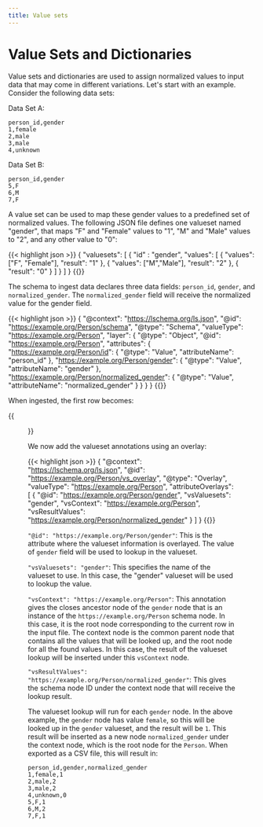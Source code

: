 ```yaml
---
title: Value sets
---
```


# Value Sets and Dictionaries

Value sets and dictionaries are used to assign normalized values to
input data that may come in different variations. Let's start with an
example. Consider the following data sets:

Data Set A:
```
person_id,gender
1,female
2,male
3,male
4,unknown
```
Data Set B:
```
person_id,gender
5,F
6,M
7,F
```

A value set can be used to map these gender values to a predefined set
of normalized values. The following JSON file defines one valueset
named "gender", that maps "F" and "Female" values to "1", "M" and
"Male" values to "2", and any other value to "0":

{{< highlight json >}}
{
   "valuesets": [
      {
         "id" : "gender",
         "values": [
           {
              "values": ["F", "Female"],
              "result": "1"
          },
          {
             "values": ["M","Male"],
             "result": "2"
          },
          {
            "result": "0"
          }
       ]
     }
   ]
}
{{</highlight>}}

The schema to ingest data declares three data fields: `person_id`,
`gender`, and `normalized_gender`. The `normalized_gender` field will
receive the normalized value for the gender field.

{{< highlight json >}}
{
    "@context": "https://lschema.org/ls.json",
    "@id": "https://example.org/Person/schema",
    "@type": "Schema",
    "valueType": "https://example.org/Person",
    "layer": {
        "@type": "Object",
        "@id": "https://example.org/Person",
        "attributes": {
            "https://example.org/Person/id": {
                "@type": "Value",
                "attributeName": "person_id"
            },
            "https://example.org/Person/gender": {
                "@type": "Value",
                "attributeName": "gender"
            },
            "https://example.org/Person/normalized_gender": {
                "@type": "Value",
                "attributeName": "normalized_gender"
            }
        }
    }
}
{{</highlight>}}

When ingested, the first row becomes:

{{<figure src="ingested.png" class="text-center my-3" >}} 

We now add the valueset annotations using an overlay:

{{< highlight json >}}
{
    "@context": "https://lschema.org/ls.json",
    "@id": "https://example.org/Person/vs_overlay",
    "@type": "Overlay",
    "valueType": "https://example.org/Person",
    "attributeOverlays": [
       {
          "@id": "https://example.org/Person/gender",
          "vsValuesets": "gender",
          "vsContext": "https://example.org/Person",
          "vsResultValues": "https://example.org/Person/normalized_gender"
       }
    ]
}
{{</highlight>}}


`"@id": "https://example.org/Person/gender"`: This is the attribute
where the valueset information is overlayed. The value of `gender`
field will be used to lookup in the valueset.

`"vsValuesets": "gender"`: This specifies the name of the valueset to
use. In this case, the "gender" valueset will be used to lookup the
value.

`"vsContext": "https://example.org/Person"`: This annotation gives the
closes ancestor node of the `gender` node that is an instance of the
`https://example.org/Person` schema node. In this case, it is the root
node corresponding to the current row in the input file. The context
node is the common parent node that contains all the values that will
be looked up, and the root node for all the found values. In this
case, the result of the valueset lookup will be inserted under this
`vsContext` node.

`"vsResultValues": "https://example.org/Person/normalized_gender"`:
This gives the schema node ID under the context node that will receive
the lookup result.

The valueset lookup will run for each `gender` node. In the above
example, the `gender` node has value `female`, so this will be looked
up in the `gender` valueset, and the result will be `1`. This result
will be inserted as a new node `normalized_gender` under the context
node, which is the root node for the `Person`. When exported as a CSV 
file, this will result in:

```
person_id,gender,normalized_gender
1,female,1
2,male,2
3,male,2
4,unknown,0
5,F,1
6,M,2
7,F,1
```
